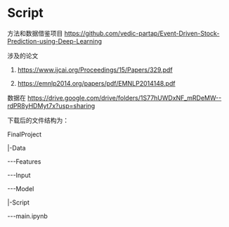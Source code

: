 # Script

方法和数据借鉴项目 https://github.com/vedic-partap/Event-Driven-Stock-Prediction-using-Deep-Learning

涉及的论文 

1. https://www.ijcai.org/Proceedings/15/Papers/329.pdf

2. https://emnlp2014.org/papers/pdf/EMNLP2014148.pdf

数据在 https://drive.google.com/drive/folders/1S77hUWDxNF_mRDeMW--rdPR8yHDMyt7x?usp=sharing 

下载后的文件结构为：

FinalProject 

|-Data 

 ---Features 

 ---Input 

 ---Model 

|-Script 

 ---main.ipynb 